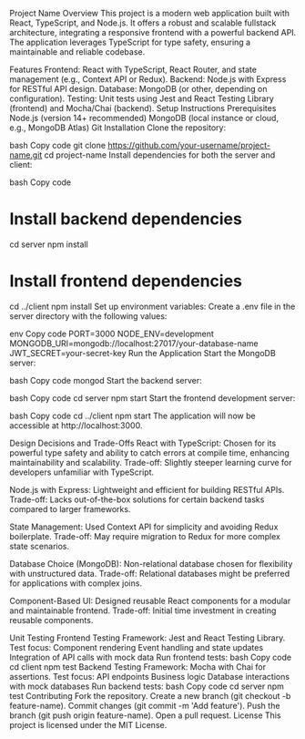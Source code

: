 Project Name
Overview
This project is a modern web application built with React, TypeScript, and Node.js. It offers a robust and scalable fullstack architecture, integrating a responsive frontend with a powerful backend API. The application leverages TypeScript for type safety, ensuring a maintainable and reliable codebase.

Features
Frontend: React with TypeScript, React Router, and state management (e.g., Context API or Redux).
Backend: Node.js with Express for RESTful API design.
Database: MongoDB (or other, depending on configuration).
Testing: Unit tests using Jest and React Testing Library (frontend) and Mocha/Chai (backend).
Setup Instructions
Prerequisites
Node.js (version 14+ recommended)
MongoDB (local instance or cloud, e.g., MongoDB Atlas)
Git
Installation
Clone the repository:

bash
Copy code
git clone https://github.com/your-username/project-name.git
cd project-name
Install dependencies for both the server and client:

bash
Copy code
# Install backend dependencies
cd server
npm install

# Install frontend dependencies
cd ../client
npm install
Set up environment variables:
Create a .env file in the server directory with the following values:

env
Copy code
PORT=3000
NODE_ENV=development
MONGODB_URI=mongodb://localhost:27017/your-database-name
JWT_SECRET=your-secret-key
Run the Application
Start the MongoDB server:

bash
Copy code
mongod
Start the backend server:

bash
Copy code
cd server
npm start
Start the frontend development server:

bash
Copy code
cd ../client
npm start
The application will now be accessible at http://localhost:3000.

Design Decisions and Trade-Offs
React with TypeScript: Chosen for its powerful type safety and ability to catch errors at compile time, enhancing maintainability and scalability. Trade-off: Slightly steeper learning curve for developers unfamiliar with TypeScript.

Node.js with Express: Lightweight and efficient for building RESTful APIs. Trade-off: Lacks out-of-the-box solutions for certain backend tasks compared to larger frameworks.

State Management: Used Context API for simplicity and avoiding Redux boilerplate. Trade-off: May require migration to Redux for more complex state scenarios.

Database Choice (MongoDB): Non-relational database chosen for flexibility with unstructured data. Trade-off: Relational databases might be preferred for applications with complex joins.

Component-Based UI: Designed reusable React components for a modular and maintainable frontend. Trade-off: Initial time investment in creating reusable components.

Unit Testing
Frontend Testing
Framework: Jest and React Testing Library.
Test focus:
Component rendering
Event handling and state updates
Integration of API calls with mock data
Run frontend tests:
bash
Copy code
cd client
npm test
Backend Testing
Framework: Mocha with Chai for assertions.
Test focus:
API endpoints
Business logic
Database interactions with mock databases
Run backend tests:
bash
Copy code
cd server
npm test
Contributing
Fork the repository.
Create a new branch (git checkout -b feature-name).
Commit changes (git commit -m 'Add feature').
Push the branch (git push origin feature-name).
Open a pull request.
License
This project is licensed under the MIT License.